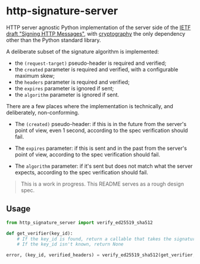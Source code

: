 # http-signature-server

HTTP server agnostic Python implementation of the server side of the [IETF draft "Signing HTTP Messages"](https://tools.ietf.org/html/draft-ietf-httpbis-message-signatures-00), with [cryptography](https://github.com/pyca/cryptography) the only dependency other than the Python standard library.

A deliberate subset of the signature algorithm is implemented:

- the `(request-target)` pseudo-header is required and verified;
- the `created` parameter is required and verified, with a configurable maximum skew;
- the `headers` parameter is required and verified;
- the `expires` parameter is ignored if sent;
- the `algorithm` parameter is ignored if sent.

There are a few places where the implementation is technically, and deliberately, non-conforming.

- The `(created)` pseudo-header: if this is in the future from the server's point of view, even 1 second, according to the spec verification should fail.

- The `expires` parameter: if this is sent and in the past from the server's point of view, according to the spec verification should fail.

- The `algorithm` parameter: if it's sent but does not match what the server expects, according to the spec verification should fail.

> This is a work in progress. This README serves as a rough design spec.


## Usage

```python
from http_signature_server import verify_ed25519_sha512

def get_verifier(key_id):
    # If the key_id is found, return a callable that takes the signature and key_id and returns a bool
    # If the key_id isn't known, return None

error, (key_id, verified_headers) = verify_ed25519_sha512(get_verifier, max_skew, method, url, headers, body_sha512)
```
